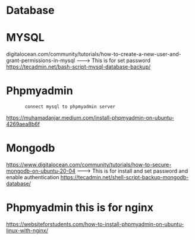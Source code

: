 # Database

# MYSQL
  
   digitalocean.com/community/tutorials/how-to-create-a-new-user-and-grant-permissions-in-mysql ---> This is for set password 
  https://tecadmin.net/bash-script-mysql-database-backup/
  
# Phpmyadmin 
           connect mysql to phpmyadmin server
  https://muhamadanjar.medium.com/install-phpmyadmin-on-ubuntu-4269aea8b6f

# Mongodb
   
   https://www.digitalocean.com/community/tutorials/how-to-secure-mongodb-on-ubuntu-20-04   ---> This is for install and set password and enable authentication
  https://tecadmin.net/shell-script-backup-mongodb-database/
  
# Phpmyadmin this is for nginx
   https://websiteforstudents.com/how-to-install-phpmyadmin-on-ubuntu-linux-with-nginx/
